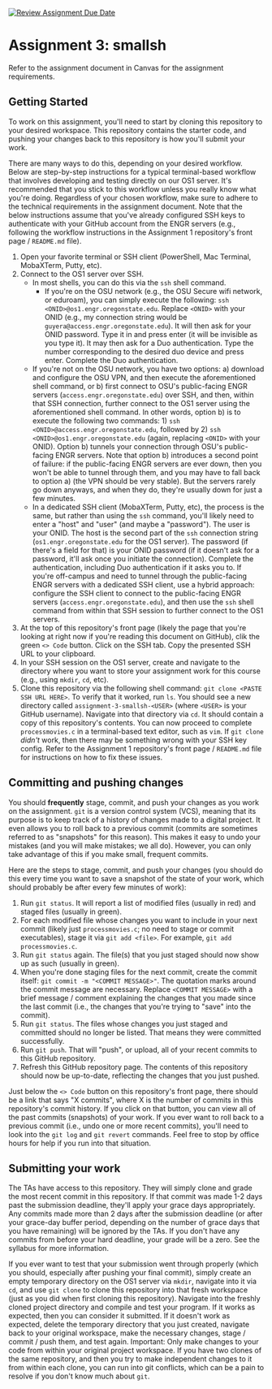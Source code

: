 [![Review Assignment Due Date](https://classroom.github.com/assets/deadline-readme-button-22041afd0340ce965d47ae6ef1cefeee28c7c493a6346c4f15d667ab976d596c.svg)](https://classroom.github.com/a/p0DAm6i5)
# Assignment 3: smallsh

Refer to the assignment document in Canvas for the assignment requirements.

## Getting Started

To work on this assignment, you'll need to start by cloning this repository to your desired workspace. This repository contains the starter code, and pushing your changes back to this repository is how you'll submit your work.

There are many ways to do this, depending on your desired workflow. Below are step-by-step instructions for a typical terminal-based workflow that involves developing and testing directly on our OS1 server. It's recommended that you stick to this workflow unless you really know what you're doing. Regardless of your chosen workflow, make sure to adhere to the technical requirements in the assignment document. Note that the below instructions assume that you've already configured SSH keys to authenticate with your GitHub account from the ENGR servers (e.g., following the workflow instructions in the Assignment 1 repository's front page / `README.md` file).

1. Open your favorite terminal or SSH client (PowerShell, Mac Terminal, MobaXTerm, Putty, etc).
2. Connect to the OS1 server over SSH.
    - In most shells, you can do this via the `ssh` shell command.
        - If you're on the OSU network (e.g., the OSU Secure wifi network, or eduroam), you can simply execute the following: `ssh <ONID>@os1.engr.oregonstate.edu`. Replace `<ONID>` with your ONID (e.g., my connection string would be `guyera@access.engr.oregonstate.edu`). It will then ask for your ONID password. Type it in and press enter (it will be invisible as you type it). It may then ask for a Duo authentication. Type the number corresponding to the desired duo device and press enter. Complete the Duo authentication.
	- If you're not on the OSU network, you have two options: a) download and configure the OSU VPN, and then execute the aforementioned shell command, or b) first connect to OSU's public-facing ENGR servers (`access.engr.oregonstate.edu`) over SSH, and then, within that SSH connection, further connect to the OS1 server using the aforementioned shell command. In other words, option b) is to execute the following two commands: 1) `ssh <ONID>@access.engr.oregonstate.edu`, followed by 2) `ssh <ONID>@os1.engr.oregonstate.edu` (again, replacing `<ONID>` with your ONID). Option b) tunnels your connection through OSU's public-facing ENGR servers. Note that option b) introduces a second point of failure: if the public-facing ENGR servers are ever down, then you won't be able to tunnel through them, and you may have to fall back to option a) (the VPN should be very stable). But the servers rarely go down anyways, and when they do, they're usually down for just a few minutes.
    - In a dedicated SSH client (MobaXTerm, Putty, etc), the process is the same, but rather than using the `ssh` command, you'll likely need to enter a "host" and "user" (and maybe a "password"). The user is your ONID. The host is the second part of the `ssh` connection string (`os1.engr.oregonstate.edu` for the OS1 server). The password (if there's a field for that) is your ONID password (if it doesn't ask for a password, it'll ask once you initiate the connection). Complete the authentication, including Duo authentication if it asks you to. If you're off-campus and need to tunnel through the public-facing ENGR servers with a dedicated SSH client, use a hybrid approach: configure the SSH client to connect to the public-facing ENGR servers (`access.engr.oregonstate.edu`), and then use the `ssh` shell command from within that SSH session to further connect to the OS1 servers.
3. At the top of this repository's front page (likely the page that you're looking at right now if you're reading this document on GitHub), clik the green `<> Code` button. Click on the SSH tab. Copy the presented SSH URL to your clipboard.
4. In your SSH session on the OS1 server, create and navigate to the directory where you want to store your assignment work for this course (e.g., using `mkdir`, `cd`, etc).
5. Clone this repository via the following shell command: `git clone <PASTE SSH URL HERE>`. To verify that it worked, run `ls`. You should see a new directory called `assignment-3-smallsh-<USER>` (where `<USER>` is your GitHub username). Navigate into that directory via `cd`. It should contain a copy of this repository's contents. You can now proceed to complete `processmovies.c` in a terminal-based text editor, such as `vim`. If `git clone` *didn't* work, then there may be something wrong with your SSH key config. Refer to the Assignment 1 repository's front page / `README.md` file for instructions on how to fix these issues.

## Committing and pushing changes
You should **frequently** stage, commit, and push your changes as you work on the assignment. `git` is a version control system (VCS), meaning that its purpose is to keep track of a history of changes made to a digital project. It even allows you to roll back to a previous commit (commits are sometimes referred to as "snapshots" for this reason). This makes it easy to undo your mistakes (and you will make mistakes; we all do). However, you can only take advantage of this if you make small, frequent commits.

Here are the steps to stage, commit, and push your changes (you should do this every time you want to save a snapshot of the state of your work, which should probably be after every few minutes of work):
1. Run `git status`. It will report a list of modified files (usually in red) and staged files (usually in green).
2. For each modified file whose changes you want to include in your next commit (likely just `processmovies.c`; no need to stage or commit executables), stage it via `git add <file>`. For example, `git add processmovies.c`.
3. Run `git status` again. The file(s) that you just staged should now show up as such (usually in green).
4. When you're done staging files for the next commit, create the commit itself: `git commit -m "<COMMIT MESSAGE>"`. The quotation marks around the commit message are necessary. Replace `<COMMIT MESSAGE>` with a brief message / comment explaining the changes that you made since the last commit (i.e., the changes that you're trying to "save" into the commit).
5. Run `git status`. The files whose changes you just staged and committed should no longer be listed. That means they were committed successfully.
6. Run `git push`. That will "push", or upload, all of your recent commits to this GitHub repository.
7. Refresh this GitHub repository page. The contents of this repository should now be up-to-date, reflecting the changes that you just pushed.

Just below the `<> Code` button on this repository's front page, there should be a link that says "X commits", where X is the number of commits in this repository's commit history. If you click on that button, you can view all of the past commits (snapshots) of your work. If you ever want to roll back to a previous commit (i.e., undo one or more recent commits), you'll need to look into the `git log` and `git revert` commands. Feel free to stop by office hours for help if you run into that situation.

## Submitting your work
The TAs have access to this repository. They will simply clone and grade the most recent commit in this repository. If that commit was made 1-2 days past the submission deadline, they'll apply your grace days appropriately. Any commits made more than 2 days after the submission deadline (or after your grace-day buffer period, depending on the number of grace days that you have remaining) will be ignored by the TAs. If you don't have any commits from before your hard deadline, your grade will be a zero. See the syllabus for more information.

If you ever want to test that your submission went through properly (which you should, especially after pushing your final commit), simply create an empty temporary directory on the OS1 server via `mkdir`, navigate into it via `cd`, and use `git clone` to clone this repository into that fresh workspace (just as you did when first cloning this repository). Navigate into the freshly cloned project directory and compile and test your program. If it works as expected, then you can consider it submitted. If it doesn't work as expected, delete the temporary directory that you just created, navigate back to your original workspace, make the necessary changes, stage / commit / push them, and test again. Important: Only make changes to your code from within your original project workspace. If you have two clones of the same repository, and then you try to make independent changes to it from within each clone, you can run into git conflicts, which can be a pain to resolve if you don't know much about `git`.
